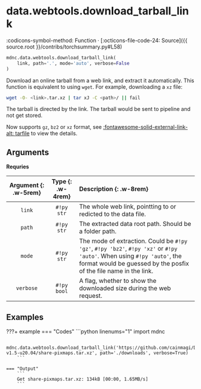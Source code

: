 # data.webtools.download_tarball_link

:codicons-symbol-method: Function · [:octicons-file-code-24: Source]({{ source.root }}/contribs/torchsummary.py#L58)

```python
mdnc.data.webtools.download_tarball_link(
    link, path='.', mode='auto', verbose=False
)
```

Download an online tarball from a web link, and extract it automatically. This function is equivalent to using `wget`. For example, downloading a `xz` file:

```bash
wget -O- <link>.tar.xz | tar xJ -C <path>/ || fail
```

The tarball is directed by the link. The tarball would be sent to pipeline and not get stored.

Now supports `gz`, `bz2` or `xz` format, see [:fontawesome-solid-external-link-alt: tarfile][pydoc-tarfile] to view the details.

## Arguments

**Requries**

| Argument {: .w-5rem} | Type {: .w-4rem} | Description {: .w-8rem} |
| :------: | :-----: | :---------- |
| `link`  | `#!py str` | The whole web link, pointting to or redicted to the data file. |
| `path`  | `#!py str` | The extracted data root path. Should be a folder path. |
| `mode`  | `#!py str` | The mode of extraction. Could be `#!py 'gz'`, `#!py 'bz2'`, `#!py 'xz'` or `#!py 'auto'`. When using `#!py 'auto'`, the format would be guessed by the posfix of the file name in the link. |
| `verbose`  | `#!py bool` | A flag, whether to show the downloaded size during the web request. |

## Examples

???+ example
    === "Codes"
        ```python linenums="1"
        import mdnc

        mdnc.data.webtools.download_tarball_link('https://github.com/cainmagi/Dockerfiles/releases/download/xubuntu-v1.5-u20.04/share-pixmaps.tar.xz', path='./downloads', verbose=True)
        ```

    === "Output"
        ```
        Get share-pixmaps.tar.xz: 134kB [00:00, 1.65MB/s]
        ```

[pydoc-tarfile]:https://docs.python.org/3/library/tarfile.html "Read and write tar archive files"
